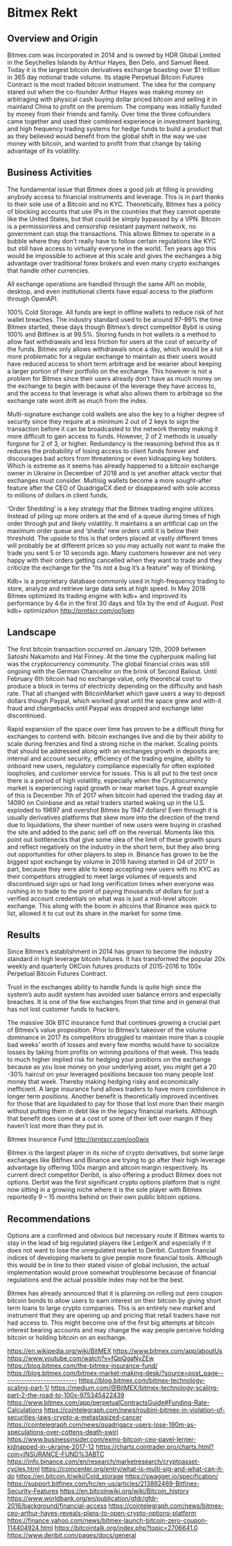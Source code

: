 # Bitmex Rekt

##	Overview and Origin
Bitmex.com was incorporated in 2014 and is owned by HDR Global Limited in the Seychelles Islands by Arthur Hayes, Ben Delo, and Samuel Reed. Today it is the largest bitcoin derivatives exchange boasting over $1 trillion in 365 day notional trade volume. Its staple Perpetual Bitcoin Futures Contract is the most traded bitcoin instrument. The idea for the company stared out when the co-founder Arthur Hayes was making money on arbitraging with physical cash buying dollar priced bitcoin and selling it in mainland China to profit on the premium. The company was initially funded by money from their friends and family. Over time the three cofounders came together and used their combined experience in investment banking, and high frequency trading systems for hedge funds to build a product that as they believed would benefit from the global shift in the way we use money with bitcoin, and wanted to profit from that change by taking advantage of its volatility. 

##	Business Activities
The fundamental issue that Bitmex does a good job at filling is providing anybody access to financial instruments and leverage. This is in part thanks to their sole use of a Bitcoin and no KYC. Theoretically, Bitmex has a policy of blocking accounts that use IPs in the countries that they cannot operate like the United States, but that could be simply bypassed by a VPN. Bitcoin is a permissionless and censorship resistant payment network, no government can stop the transactions. This allows Bitmex to operate in a bubble where they don’t really have to follow certain regulations like KYC but still have access to virtually everyone in the world. Ten years ago this would be impossible to achieve at this scale and gives the exchanges a big advantage over traditional forex brokers and even many crypto exchanges that handle other currencies.  

All exchange operations are handled through the same API on mobile, desktop, and even institutional clients have equal access to the platform through OpenAPI. 

100% Cold Storage. All funds are kept in offline wallets to reduce risk of hot wallet breaches. The industry standard used to be around 97-99% the time Bitmex started, these days though Bitmex’s direct competitor Bybit is using 100% and Bitfinex is at 99.5%. Storing funds in hot wallets is a method to allow fast withdrawals and less friction for users at the cost of security of the funds. Bitmex only allows withdrawals once a day, which would be a lot more problematic for a regular exchange to maintain as their users would have reduced access to short term arbitrage and be wearier about keeping a larger portion of their portfolio on the exchange. This however is not a problem for Bitmex since their users already don’t have as much money on the exchange to begin with because of the leverage they have access to, and the access to that leverage is what also allows them to arbitrage so the exchange rate wont drift as much from the index. 

Multi-signature exchange cold wallets are also the key to a higher degree of security since they require at a minimum 2 out of 2 keys to sign the transaction before it can be broadcasted to the network thereby making it more difficult to gain access to funds. However, 2 of 2 methods is usually forgone for 2 of 3, or higher. Redundancy is the reasoning behind this as it reduces the probability of losing access to client funds forever and discourages bad actors from threatening or even kidnapping key holders. Which is extreme as it seems has already happened to a bitcoin exchange owner in Ukraine in December of 2018 and is yet another attack vector that exchanges must consider. Multisig wallets become a more sought-after feature after the CEO of QuadrigaCX died or disappeared with sole access to millions of dollars in client funds. 

‘Order Shedding’ is a key strategy that the Bitmex trading engine utilizes. Instead of piling up more orders at the end of a queue during times of high order through put and likely volatility. It maintains a an artificial cap on the maximum order queue and ‘sheds’ new orders until it is below their threshold. The upside to this is that orders placed at vastly different times will probably be at different prices so you may actually not want to make the trade you sent 5 or 10 seconds ago. Many customers however are not very happy with their orders getting cancelled when they want to trade and they criticize the exchange for the “its not a bug it’s a feature” way of thinking.

Kdb+ is a proprietary database commonly used in high-frequency trading to store, analyze and retrieve large data sets at high speed. In May 2018 Bitmex optimized its trading engine with kdb+ and improved its performance by 4.6x in the first 30 days and 10x by the end of August. 
Post kdb+ optimization
http://prntscr.com/oo1oen

##	Landscape
The first bitcoin transaction occurred on January 12th, 2009 between Satoshi Nakamoto and Hal Finney. At the time the cypherpunk mailing list was the cryptocurrency community. The global financial crisis was still ongoing with the German Chancellor on the brink of Second Bailout. Until February 6th bitcoin had no exchange value, only theoretical cost to produce a block in terms of electricity depending on the difficulty and hash rate. That all changed with BitcoinMarket which gave users a way to deposit dollars though Paypal, which worked great until the space grew and with-it fraud and chargebacks until Paypal was dropped and exchange later discontinued.

Rapid expansion of the space over time has proven to be a difficult thing for exchanges to contend with. bitcoin exchanges live and die by their ability to scale during frenzies and find a strong niche in the market. Scaling points that should be addressed along with an exchanges growth in deposits are; internal and account security, efficiency of the trading engine, ability to onboard new users, regulatory compliance especially for often exploited loopholes, and customer service for issues. This is all put to the test once there is a period of high volatility, especially when the Cryptocurrency market is experiencing rapid growth or near market tops. A great example of this is December 7th of 2017 when bitcoin had opened the trading day at 14090 on Coinbase and as retail traders started waking up in the U.S. exploded to 19697 and overshot Bitmex by 1947 dollars! Even through it is usually derivatives platforms that skew more into the direction of the trend due to liquidations, the sheer number of new users were buying in crashed the site and added to the panic sell off on the reversal. Moments like this point out bottlenecks that give some idea of the limit of these growth spurs and reflect negatively on the industry in the short term, but they also bring out opportunities for other players to step in. Binance has grown to be the biggest spot exchange by volume in 2018 having started in Q4 of 2017  in part, because they were able to keep accepting new users with no KYC as their competitors struggled to meet large volumes of requests and discontinued sign ups or had long verification times when everyone was rushing in to trade to the point of paying thousands of dollars for just a verified account credentials on what was is just a mid-level altcoin exchange.  This along with the boom in altcoins that Binance was quick to list, allowed it to cut out its share in the market for some time.

##	Results
Since Bitmex’s establishment in 2014 has grown to become the industry standard in high leverage bitcoin futures. It has transformed the popular 20x weekly and quarterly OKCoin futures products of 2015-2016 to 100x Perpetual Bitcoin Futures Contract.

Trust in the exchanges ability to handle funds is quite high since the system’s auto audit system has avoided user balance errors and especially breaches. It is one of the few exchanges from that time and in general that has not lost customer funds to hackers.

The massive 30k BTC insurance fund that continues growing a crucial part of Bitmex’s value proposition.  Prior to Bitmex’s takeover of the volume dominance in 2017 its competitors struggled to maintain more than a couple bad weeks’ worth of losses and every few months would have to socialize losses by taking from profits on winning positions of that week. This leads to much higher implied risk for hedging your positions on the exchange because as you lose money on your underlying asset, you might get a 20 -30% haircut on your leveraged positions because too many people lost money that week. Thereby making hedging risky and economically inefficient. A large insurance fund allows traders to have more confidence in longer term positions. Another benefit is theoretically improved incentives for those that are liquidated to pay for those that lost more than their margin without putting them in debt like in the legacy financial markets. Although that benefit does come at a cost of some of their left over margin if they haven’t lost more than they put in. 

Bitmex Insurance Fund
http://prntscr.com/oo0wix

Bitmex is the largest player in its niche of crypto derivatives, but some large exchanges like Bitifnex and Binance are trying to go after their high leverage advantage by offering 100x margin and altcoin margin respectively. Its current direct competitor Deribit, is also offering a product Bitmex does not options. Derbit was the first significant crypto options platform that is right now sitting in a growing niche where it is the sole player with Bitmex reportedly 9 – 15 months behind on their own public bitcoin options. 

##	Recommendations
Options are a confirmed and obvious but necessary route if Bitmex wants to stay in the lead of big regulated players like LedgerX and especially if it does not want to lose the unregulated market to Deribit. 
Custom financial indices of developing markets to give people more financial tools. Although this would be in line to their stated vision of global inclusion, the actual implementation would prove somewhat troublesome because of financial regulations and the actual possible index may not be the best.

Bitmex has already announced that it is planning on rolling out zero coupon bitcoin bonds to allow users to earn interest on their bitcoin by giving short term loans to large crypto companies. This is an entirely new market and instrument that they are opening up and pricing that retail traders have not had access to. This might become one of the first big attempts at bitcoin interest bearing accounts and may change the way people perceive holding bitcoin or holding bitcoin on an exchange. 



https://en.wikipedia.org/wiki/BitMEX
https://www.bitmex.com/app/aboutUs
https://www.youtube.com/watch?v=fQpQgaNyZEw
https://blog.bitmex.com/the-bitmex-insurance-fund/
https://blog.bitmex.com/bitmex-market-making-desk/?source=post_page---------------------------
https://blog.bitmex.com/bitmex-technology-scaling-part-1/
https://medium.com/@BitMEX/bitmex-technology-scaling-part-2-the-road-to-100x-975345422439
https://www.bitmex.com/app/perpetualContractsGuide#Funding-Rate-Calculations
https://cointelegraph.com/news/roubini-bitmex-in-violation-of-securities-laws-crypto-a-metastasized-cancer
https://cointelegraph.com/news/quadrigacx-users-lose-190m-as-speculations-over-cottens-death-swirl
https://www.businessinsider.com/exmo-bitcoin-ceo-pavel-lerner-kidnapped-in-ukraine-2017-12
https://charts.cointrader.pro/charts.html?coin=INSURANCE-FUND%3ABTC
https://info.binance.com/en/research/marketresearch/cryptoasset-cycles.html
https://coincenter.org/entry/what-is-multi-sig-and-what-can-it-do
https://en.bitcoin.it/wiki/Cold_storage
https://swagger.io/specification/
https://support.bitfinex.com/hc/en-us/articles/213892469-Bitfinex-Security-Features
https://en.bitcoinwiki.org/wiki/Bitcoin_history
https://www.worldbank.org/en/publication/gfdr/gfdr-2016/background/financial-access
https://cointelegraph.com/news/bitmex-ceo-arthur-hayes-reveals-plans-to-open-crypto-options-platform
https://finance.yahoo.com/news/bitmex-launch-bitcoin-zero-coupon-114404924.html
https://bitcointalk.org/index.php?topic=2706641.0
https://www.deribit.com/pages/docs/general
